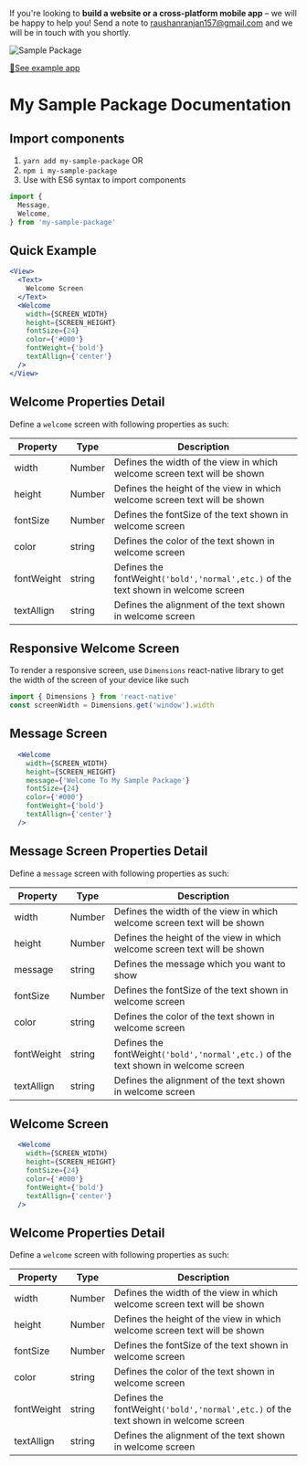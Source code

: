 If you're looking to **build a website or a cross-platform mobile app** – we will be happy to help you! Send a note to raushanranjan157@gmail.com and we will be in touch with you shortly.

![Sample Package]()

[📲See example app](https://github.com/raushanji/my-sample-package)

# My Sample Package Documentation

## Import components
1. `yarn add my-sample-package` OR 
2. `npm i my-sample-package`
2. Use with ES6 syntax to import components

```js
import {
  Message,
  Welcome,
} from 'my-sample-package'

```

## Quick Example
```jsx
<View>
  <Text>
    Welcome Screen
  </Text>
  <Welcome
    width={SCREEN_WIDTH}
    height={SCREEN_HEIGHT}
    fontSize={24}
    color={'#000'}
    fontWeight={'bold'}
    textAllign={'center'}
  />
</View>
```

## Welcome Properties Detail
Define a `welcome` screen with following properties as such:


| Property        | Type           | Description  |
| ------------- |-------------| -----|
| width | Number | Defines the width of the view in which welcome screen text will be shown  |
| height | Number | Defines the height of the view in which welcome screen text will be shown  |
| fontSize | Number | Defines the fontSize of the text shown in welcome screen |
| color | string | Defines the color of the text shown in welcome screen  |
| fontWeight | string | Defines the fontWeight`('bold','normal',etc.)` of the text shown in welcome screen |
| textAllign | string | Defines the alignment of the text shown in welcome screen |

## Responsive Welcome Screen 
To render a responsive screen, use `Dimensions` react-native library to get the width of the screen of your device like such
```js
import { Dimensions } from 'react-native'
const screenWidth = Dimensions.get('window').width
```

## Message Screen
```jsx
  <Welcome
    width={SCREEN_WIDTH}
    height={SCREEN_HEIGHT}
    message={'Welcome To My Sample Package'}
    fontSize={24}
    color={'#000'}
    fontWeight={'bold'}
    textAllign={'center'}
  />
```

## Message Screen Properties Detail
Define a `message` screen with following properties as such:


| Property        | Type           | Description  |
| ------------- |-------------| -----|
| width | Number | Defines the width of the view in which welcome screen text will be shown  |
| height | Number | Defines the height of the view in which welcome screen text will be shown  |
| message | string | Defines the message which you want to show |
| fontSize | Number | Defines the fontSize of the text shown in welcome screen |
| color | string | Defines the color of the text shown in welcome screen  |
| fontWeight | string | Defines the fontWeight`('bold','normal',etc.)` of the text shown in welcome screen |
| textAllign | string | Defines the alignment of the text shown in welcome screen |


## Welcome Screen
```jsx
  <Welcome
    width={SCREEN_WIDTH}
    height={SCREEN_HEIGHT}
    fontSize={24}
    color={'#000'}
    fontWeight={'bold'}
    textAllign={'center'}
  />
```

## Welcome Properties Detail
Define a `welcome` screen with following properties as such:


| Property        | Type           | Description  |
| ------------- |-------------| -----|
| width | Number | Defines the width of the view in which welcome screen text will be shown  |
| height | Number | Defines the height of the view in which welcome screen text will be shown  |
| fontSize | Number | Defines the fontSize of the text shown in welcome screen |
| color | string | Defines the color of the text shown in welcome screen  |
| fontWeight | string | Defines the fontWeight`('bold','normal',etc.)` of the text shown in welcome screen |
| textAllign | string | Defines the alignment of the text shown in welcome screen |
